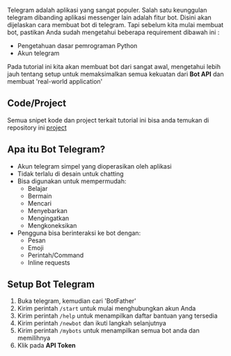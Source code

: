 Telegram adalah aplikasi yang sangat populer. Salah satu keunggulan telegram dibanding aplikasi messenger lain adalah fitur bot. Disini akan dijelaskan cara membuat bot di telegram. Tapi sebelum kita mulai membuat bot, pastikan Anda sudah mengetahui beberapa requirement dibawah ini :
- Pengetahuan dasar pemrograman Python
- Akun telegram

Pada tutorial ini kita akan membuat bot dari sangat awal, mengetahui lebih jauh tentang setup untuk memaksimalkan semua kekuatan dari **Bot API** dan membuat 'real-world application'

## Code/Project
Semua snipet kode dan project terkait tutorial ini bisa anda temukan di repository ini [project](https://github.com/guides-to/BUILDING-TELEGRAM-BOT-IN-PYTHON/blob/master/projects)

## Apa itu Bot Telegram?
- Akun telegram simpel yang dioperasikan oleh aplikasi
- Tidak terlalu di desain untuk chatting
- Bisa digunakan untuk mempermudah:
  - Belajar
  - Bermain
  - Mencari
  - Menyebarkan
  - Mengingatkan
  - Mengkoneksikan
- Pengguna bisa berinteraksi ke bot dengan:
  - Pesan
  - Emoji
  - Perintah/Command
  - Inline requests

## Setup Bot Telegram
1. Buka telegram, kemudian cari 'BotFather'
2. Kirim perintah `/start` untuk mulai menghubungkan akun Anda
3. Kirim perintah `/help` untuk menampilkan daftar bantuan yang tersedia
4. Kirim perintah `/newbot` dan ikuti langkah selanjutnya
5. Kirim perintah `/mybots` untuk menampilkan semua bot anda dan memilihnya
6. Klik pada **API Token**
